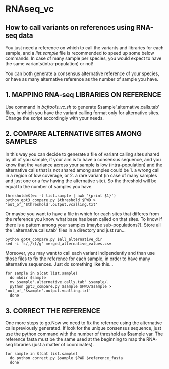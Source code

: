 # RNAseq_vc
## How to call variants on references using RNA-seq data

You just need a reference on which to call the variants and libraries for each sample, and a *list.sample* file is recommended to speed up some below commands.
In case of many sample per species, you would expect to have the same variants(intra-population) or not!

You can both generate a consensus alternative reference of your species, or have as many alternative reference as the number of sample you have.

## 1. MAPPING RNA-seq LIBRARIES ON REFERENCE
Use command in *bcftools_vc.sh* to generate $sample'.alternative.calls.tab' files, in which you have the variant calling format only for alternative sites.
Change the script accordingly with your needs.

## 2. COMPARE ALTERNATIVE SITES AMONG SAMPLES
In this way you can decide to generate a file of variant calling sites shared by all of you sample, if your aim is to have a consensus sequence, and you know that the variance across your sample is low (intra-population) and the alternative calls that is not shared among samples could be 1. a wrong call in a region of low coverage, or 2. a rare variant (in case of many samples and just one or a few having the alternative site). So the threshold will be equal to the number of samples you have.
```
threshold=$(wc -l list.sample | awk '{print $1}')
python gpt3_compare.py $threshold $PWD > 'out_of_'$threshold'.output.vcalling.txt'
```
Or maybe you want to have a file in which for each sites that differes from the reference you know what base has been called on that sites. To know if there is a pattern among your samples (maybe sub-populations?). Store all the '.alternative.calls.tab' files in a directory and just run...
```
python gpt4_compare.py $all_alternative_dir
sed -i 's/,/\t/g' merged_alternative_values.csv
```
Moreover, you may want to call each variant indipendently and than use those files to fix the reference for each sample, in order to have many alternative sequences. Just do something like this...
```
for sample in $(cat list.sample)
  do mkdir $sample
  mv $sample'.alternative.calls.tab' $sample/.
  python gpt3_compare.py $sample $PWD/$sample > 'out_of_'$sample'.output.vcalling.txt'
  done
```
## 3. CORRECT THE REFERENCE
One more steps to go.Now we need to fix the refernce using the alternative calls previously generated. If look for the unique consensus sequence, just use the python command with the number of threshold as $sample var.
The reference fasta must be the same used at the beginning to map the RNA-seq libraries (just a matter of coordinates).
```
for sample in $(cat list.sample)
  do python correct.py $sample $PWD $reference_fasta
  done
```
